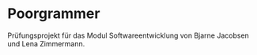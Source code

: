 # Poorgrammer
Prüfungsprojekt für das Modul Softwareentwicklung von Bjarne Jacobsen und Lena Zimmermann.
